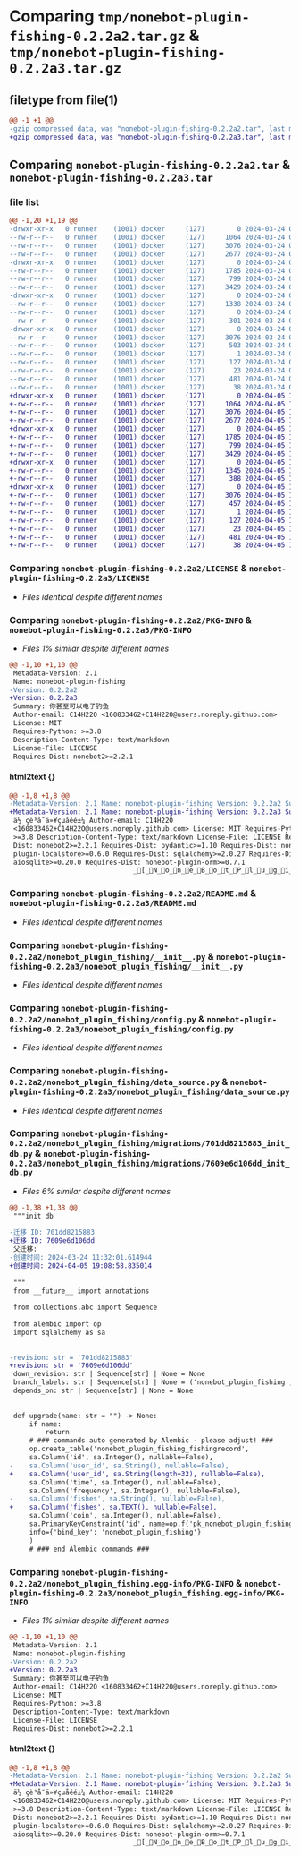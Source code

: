 # Comparing `tmp/nonebot-plugin-fishing-0.2.2a2.tar.gz` & `tmp/nonebot-plugin-fishing-0.2.2a3.tar.gz`

## filetype from file(1)

```diff
@@ -1 +1 @@
-gzip compressed data, was "nonebot-plugin-fishing-0.2.2a2.tar", last modified: Sun Mar 24 04:31:11 2024, max compression
+gzip compressed data, was "nonebot-plugin-fishing-0.2.2a3.tar", last modified: Fri Apr  5 11:18:29 2024, max compression
```

## Comparing `nonebot-plugin-fishing-0.2.2a2.tar` & `nonebot-plugin-fishing-0.2.2a3.tar`

### file list

```diff
@@ -1,20 +1,19 @@
-drwxr-xr-x   0 runner    (1001) docker     (127)        0 2024-03-24 04:31:11.581557 nonebot-plugin-fishing-0.2.2a2/
--rw-r--r--   0 runner    (1001) docker     (127)     1064 2024-03-24 04:31:05.000000 nonebot-plugin-fishing-0.2.2a2/LICENSE
--rw-r--r--   0 runner    (1001) docker     (127)     3076 2024-03-24 04:31:11.581557 nonebot-plugin-fishing-0.2.2a2/PKG-INFO
--rw-r--r--   0 runner    (1001) docker     (127)     2677 2024-03-24 04:31:05.000000 nonebot-plugin-fishing-0.2.2a2/README.md
-drwxr-xr-x   0 runner    (1001) docker     (127)        0 2024-03-24 04:31:11.577557 nonebot-plugin-fishing-0.2.2a2/nonebot_plugin_fishing/
--rw-r--r--   0 runner    (1001) docker     (127)     1785 2024-03-24 04:31:05.000000 nonebot-plugin-fishing-0.2.2a2/nonebot_plugin_fishing/__init__.py
--rw-r--r--   0 runner    (1001) docker     (127)      799 2024-03-24 04:31:05.000000 nonebot-plugin-fishing-0.2.2a2/nonebot_plugin_fishing/config.py
--rw-r--r--   0 runner    (1001) docker     (127)     3429 2024-03-24 04:31:05.000000 nonebot-plugin-fishing-0.2.2a2/nonebot_plugin_fishing/data_source.py
-drwxr-xr-x   0 runner    (1001) docker     (127)        0 2024-03-24 04:31:11.581557 nonebot-plugin-fishing-0.2.2a2/nonebot_plugin_fishing/migrations/
--rw-r--r--   0 runner    (1001) docker     (127)     1338 2024-03-24 04:31:05.000000 nonebot-plugin-fishing-0.2.2a2/nonebot_plugin_fishing/migrations/701dd8215883_init_db.py
--rw-r--r--   0 runner    (1001) docker     (127)        0 2024-03-24 04:31:05.000000 nonebot-plugin-fishing-0.2.2a2/nonebot_plugin_fishing/migrations/__init__.py
--rw-r--r--   0 runner    (1001) docker     (127)      301 2024-03-24 04:31:05.000000 nonebot-plugin-fishing-0.2.2a2/nonebot_plugin_fishing/model.py
-drwxr-xr-x   0 runner    (1001) docker     (127)        0 2024-03-24 04:31:11.581557 nonebot-plugin-fishing-0.2.2a2/nonebot_plugin_fishing.egg-info/
--rw-r--r--   0 runner    (1001) docker     (127)     3076 2024-03-24 04:31:11.000000 nonebot-plugin-fishing-0.2.2a2/nonebot_plugin_fishing.egg-info/PKG-INFO
--rw-r--r--   0 runner    (1001) docker     (127)      503 2024-03-24 04:31:11.000000 nonebot-plugin-fishing-0.2.2a2/nonebot_plugin_fishing.egg-info/SOURCES.txt
--rw-r--r--   0 runner    (1001) docker     (127)        1 2024-03-24 04:31:11.000000 nonebot-plugin-fishing-0.2.2a2/nonebot_plugin_fishing.egg-info/dependency_links.txt
--rw-r--r--   0 runner    (1001) docker     (127)      127 2024-03-24 04:31:11.000000 nonebot-plugin-fishing-0.2.2a2/nonebot_plugin_fishing.egg-info/requires.txt
--rw-r--r--   0 runner    (1001) docker     (127)       23 2024-03-24 04:31:11.000000 nonebot-plugin-fishing-0.2.2a2/nonebot_plugin_fishing.egg-info/top_level.txt
--rw-r--r--   0 runner    (1001) docker     (127)      481 2024-03-24 04:31:05.000000 nonebot-plugin-fishing-0.2.2a2/pyproject.toml
--rw-r--r--   0 runner    (1001) docker     (127)       38 2024-03-24 04:31:11.581557 nonebot-plugin-fishing-0.2.2a2/setup.cfg
+drwxr-xr-x   0 runner    (1001) docker     (127)        0 2024-04-05 11:18:29.614387 nonebot-plugin-fishing-0.2.2a3/
+-rw-r--r--   0 runner    (1001) docker     (127)     1064 2024-04-05 11:18:25.000000 nonebot-plugin-fishing-0.2.2a3/LICENSE
+-rw-r--r--   0 runner    (1001) docker     (127)     3076 2024-04-05 11:18:29.614387 nonebot-plugin-fishing-0.2.2a3/PKG-INFO
+-rw-r--r--   0 runner    (1001) docker     (127)     2677 2024-04-05 11:18:25.000000 nonebot-plugin-fishing-0.2.2a3/README.md
+drwxr-xr-x   0 runner    (1001) docker     (127)        0 2024-04-05 11:18:29.614387 nonebot-plugin-fishing-0.2.2a3/nonebot_plugin_fishing/
+-rw-r--r--   0 runner    (1001) docker     (127)     1785 2024-04-05 11:18:25.000000 nonebot-plugin-fishing-0.2.2a3/nonebot_plugin_fishing/__init__.py
+-rw-r--r--   0 runner    (1001) docker     (127)      799 2024-04-05 11:18:25.000000 nonebot-plugin-fishing-0.2.2a3/nonebot_plugin_fishing/config.py
+-rw-r--r--   0 runner    (1001) docker     (127)     3429 2024-04-05 11:18:25.000000 nonebot-plugin-fishing-0.2.2a3/nonebot_plugin_fishing/data_source.py
+drwxr-xr-x   0 runner    (1001) docker     (127)        0 2024-04-05 11:18:29.614387 nonebot-plugin-fishing-0.2.2a3/nonebot_plugin_fishing/migrations/
+-rw-r--r--   0 runner    (1001) docker     (127)     1345 2024-04-05 11:18:25.000000 nonebot-plugin-fishing-0.2.2a3/nonebot_plugin_fishing/migrations/7609e6d106dd_init_db.py
+-rw-r--r--   0 runner    (1001) docker     (127)      388 2024-04-05 11:18:25.000000 nonebot-plugin-fishing-0.2.2a3/nonebot_plugin_fishing/model.py
+drwxr-xr-x   0 runner    (1001) docker     (127)        0 2024-04-05 11:18:29.614387 nonebot-plugin-fishing-0.2.2a3/nonebot_plugin_fishing.egg-info/
+-rw-r--r--   0 runner    (1001) docker     (127)     3076 2024-04-05 11:18:29.000000 nonebot-plugin-fishing-0.2.2a3/nonebot_plugin_fishing.egg-info/PKG-INFO
+-rw-r--r--   0 runner    (1001) docker     (127)      457 2024-04-05 11:18:29.000000 nonebot-plugin-fishing-0.2.2a3/nonebot_plugin_fishing.egg-info/SOURCES.txt
+-rw-r--r--   0 runner    (1001) docker     (127)        1 2024-04-05 11:18:29.000000 nonebot-plugin-fishing-0.2.2a3/nonebot_plugin_fishing.egg-info/dependency_links.txt
+-rw-r--r--   0 runner    (1001) docker     (127)      127 2024-04-05 11:18:29.000000 nonebot-plugin-fishing-0.2.2a3/nonebot_plugin_fishing.egg-info/requires.txt
+-rw-r--r--   0 runner    (1001) docker     (127)       23 2024-04-05 11:18:29.000000 nonebot-plugin-fishing-0.2.2a3/nonebot_plugin_fishing.egg-info/top_level.txt
+-rw-r--r--   0 runner    (1001) docker     (127)      481 2024-04-05 11:18:25.000000 nonebot-plugin-fishing-0.2.2a3/pyproject.toml
+-rw-r--r--   0 runner    (1001) docker     (127)       38 2024-04-05 11:18:29.614387 nonebot-plugin-fishing-0.2.2a3/setup.cfg
```

### Comparing `nonebot-plugin-fishing-0.2.2a2/LICENSE` & `nonebot-plugin-fishing-0.2.2a3/LICENSE`

 * *Files identical despite different names*

### Comparing `nonebot-plugin-fishing-0.2.2a2/PKG-INFO` & `nonebot-plugin-fishing-0.2.2a3/PKG-INFO`

 * *Files 1% similar despite different names*

```diff
@@ -1,10 +1,10 @@
 Metadata-Version: 2.1
 Name: nonebot-plugin-fishing
-Version: 0.2.2a2
+Version: 0.2.2a3
 Summary: 你甚至可以电子钓鱼
 Author-email: C14H22O <160833462+C14H22O@users.noreply.github.com>
 License: MIT
 Requires-Python: >=3.8
 Description-Content-Type: text/markdown
 License-File: LICENSE
 Requires-Dist: nonebot2>=2.2.1
```

#### html2text {}

```diff
@@ -1,8 +1,8 @@
-Metadata-Version: 2.1 Name: nonebot-plugin-fishing Version: 0.2.2a2 Summary:
+Metadata-Version: 2.1 Name: nonebot-plugin-fishing Version: 0.2.2a3 Summary:
 ä½ çè³å¯ä»¥çµå­éé±¼ Author-email: C14H22O
 <160833462+C14H22O@users.noreply.github.com> License: MIT Requires-Python:
 >=3.8 Description-Content-Type: text/markdown License-File: LICENSE Requires-
 Dist: nonebot2>=2.2.1 Requires-Dist: pydantic>=1.10 Requires-Dist: nonebot-
 plugin-localstore>=0.6.0 Requires-Dist: sqlalchemy>=2.0.27 Requires-Dist:
 aiosqlite>=0.20.0 Requires-Dist: nonebot-plugin-orm>=0.7.1
                               _[_N_o_n_e_B_o_t_P_l_u_g_i_n_L_o_g_o_]
```

### Comparing `nonebot-plugin-fishing-0.2.2a2/README.md` & `nonebot-plugin-fishing-0.2.2a3/README.md`

 * *Files identical despite different names*

### Comparing `nonebot-plugin-fishing-0.2.2a2/nonebot_plugin_fishing/__init__.py` & `nonebot-plugin-fishing-0.2.2a3/nonebot_plugin_fishing/__init__.py`

 * *Files identical despite different names*

### Comparing `nonebot-plugin-fishing-0.2.2a2/nonebot_plugin_fishing/config.py` & `nonebot-plugin-fishing-0.2.2a3/nonebot_plugin_fishing/config.py`

 * *Files identical despite different names*

### Comparing `nonebot-plugin-fishing-0.2.2a2/nonebot_plugin_fishing/data_source.py` & `nonebot-plugin-fishing-0.2.2a3/nonebot_plugin_fishing/data_source.py`

 * *Files identical despite different names*

### Comparing `nonebot-plugin-fishing-0.2.2a2/nonebot_plugin_fishing/migrations/701dd8215883_init_db.py` & `nonebot-plugin-fishing-0.2.2a3/nonebot_plugin_fishing/migrations/7609e6d106dd_init_db.py`

 * *Files 6% similar despite different names*

```diff
@@ -1,38 +1,38 @@
 """init db
 
-迁移 ID: 701dd8215883
+迁移 ID: 7609e6d106dd
 父迁移: 
-创建时间: 2024-03-24 11:32:01.614944
+创建时间: 2024-04-05 19:08:58.835014
 
 """
 from __future__ import annotations
 
 from collections.abc import Sequence
 
 from alembic import op
 import sqlalchemy as sa
 
 
-revision: str = '701dd8215883'
+revision: str = '7609e6d106dd'
 down_revision: str | Sequence[str] | None = None
 branch_labels: str | Sequence[str] | None = ('nonebot_plugin_fishing',)
 depends_on: str | Sequence[str] | None = None
 
 
 def upgrade(name: str = "") -> None:
     if name:
         return
     # ### commands auto generated by Alembic - please adjust! ###
     op.create_table('nonebot_plugin_fishing_fishingrecord',
     sa.Column('id', sa.Integer(), nullable=False),
-    sa.Column('user_id', sa.String(), nullable=False),
+    sa.Column('user_id', sa.String(length=32), nullable=False),
     sa.Column('time', sa.Integer(), nullable=False),
     sa.Column('frequency', sa.Integer(), nullable=False),
-    sa.Column('fishes', sa.String(), nullable=False),
+    sa.Column('fishes', sa.TEXT(), nullable=False),
     sa.Column('coin', sa.Integer(), nullable=False),
     sa.PrimaryKeyConstraint('id', name=op.f('pk_nonebot_plugin_fishing_fishingrecord')),
     info={'bind_key': 'nonebot_plugin_fishing'}
     )
     # ### end Alembic commands ###
```

### Comparing `nonebot-plugin-fishing-0.2.2a2/nonebot_plugin_fishing.egg-info/PKG-INFO` & `nonebot-plugin-fishing-0.2.2a3/nonebot_plugin_fishing.egg-info/PKG-INFO`

 * *Files 1% similar despite different names*

```diff
@@ -1,10 +1,10 @@
 Metadata-Version: 2.1
 Name: nonebot-plugin-fishing
-Version: 0.2.2a2
+Version: 0.2.2a3
 Summary: 你甚至可以电子钓鱼
 Author-email: C14H22O <160833462+C14H22O@users.noreply.github.com>
 License: MIT
 Requires-Python: >=3.8
 Description-Content-Type: text/markdown
 License-File: LICENSE
 Requires-Dist: nonebot2>=2.2.1
```

#### html2text {}

```diff
@@ -1,8 +1,8 @@
-Metadata-Version: 2.1 Name: nonebot-plugin-fishing Version: 0.2.2a2 Summary:
+Metadata-Version: 2.1 Name: nonebot-plugin-fishing Version: 0.2.2a3 Summary:
 ä½ çè³å¯ä»¥çµå­éé±¼ Author-email: C14H22O
 <160833462+C14H22O@users.noreply.github.com> License: MIT Requires-Python:
 >=3.8 Description-Content-Type: text/markdown License-File: LICENSE Requires-
 Dist: nonebot2>=2.2.1 Requires-Dist: pydantic>=1.10 Requires-Dist: nonebot-
 plugin-localstore>=0.6.0 Requires-Dist: sqlalchemy>=2.0.27 Requires-Dist:
 aiosqlite>=0.20.0 Requires-Dist: nonebot-plugin-orm>=0.7.1
                               _[_N_o_n_e_B_o_t_P_l_u_g_i_n_L_o_g_o_]
```

